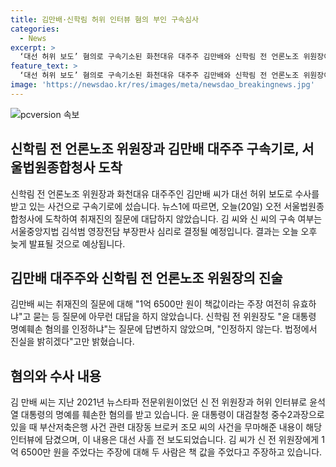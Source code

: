 ```yaml
---
title: 김만배·신학림 허위 인터뷰 혐의 부인 구속심사
categories:
  - News
excerpt: >
  ‘대선 허위 보도’ 혐의로 구속기소된 화천대유 대주주 김만배와 신학림 전 언론노조 위원장이 경찰 조사를 받기 위해 법원에 출석했다. 김 씨는 허위 인터뷰로 윤석열 대통령의 명예를 훼손한 혐의를 받고, 신 씨는 이에 대한 질문에 대답을 하지 않았다. 이들의 구속 여부는 오후에 결정될 예정이다. 2021년 뉴스타파 전문위원이었던 김 씨와 신 씨는 1억 6500만 원을 주고받은 것으로 의심받고 있지만, 둘 모두 이를 책 값이라고 주장하고 있다.
feature_text: >
  ‘대선 허위 보도’ 혐의로 구속기소된 화천대유 대주주 김만배와 신학림 전 언론노조 위원장이 경찰 조사를 받기 위해 법원에 출석했다. 김 씨는 허위 인터뷰로 윤석열 대통령의 명예를 훼손한 혐의를 받고, 신 씨는 이에 대한 질문에 대답을 하지 않았다. 이들의 구속 여부는 오후에 결정될 예정이다. 2021년 뉴스타파 전문위원이었던 김 씨와 신 씨는 1억 6500만 원을 주고받은 것으로 의심받고 있지만, 둘 모두 이를 책 값이라고 주장하고 있다.
image: 'https://newsdao.kr/res/images/meta/newsdao_breakingnews.jpg'
---
```


<p><img src="https://newsdao.kr/res/images/meta/newsdao_breakingnews.jpg" alt="pcversion 속보" /></p>

<h2 data-ke-size="size26">신학림 전 언론노조 위원장과 김만배 대주주 구속기로, 서울법원종합청사 도착</h2>

<p data-ke-size="size16">신학림 전 언론노조 위원장과 화천대유 대주주인 김만배 씨가 대선 허위 보도로 수사를 받고 있는 사건으로 구속기로에 섰습니다. 뉴스1에 따르면, 오늘(20일) 오전 서울법원종합청사에 도착하여 취재진의 질문에 대답하지 않았습니다. 김 씨와 신 씨의 구속 여부는 서울중앙지법 김석범 영장전담 부장판사 심리로 결정될 예정입니다. 결과는 오늘 오후 늦게 발표될 것으로 예상됩니다.</p>

<h2 data-ke-size="size26">김만배 대주주와 신학림 전 언론노조 위원장의 진술</h2>

<p data-ke-size="size16">김만배 씨는 취재진의 질문에 대해 "1억 6500만 원이 책값이라는 주장 여전히 유효하냐"고 묻는 등 질문에 아무런 대답을 하지 않았습니다. 신학림 전 위원장도 "윤 대통령 명예훼손 혐의를 인정하냐"는 질문에 답변하지 않았으며, "인정하지 않는다. 법정에서 진실을 밝히겠다"고만 밝혔습니다. </p>

<h2 data-ke-size="size26">혐의와 수사 내용</h2>

<p data-ke-size="size16">김 만배 씨는 지난 2021년 뉴스타파 전문위원이었던 신 전 위원장과 허위 인터뷰로 윤석열 대통령의 명예를 훼손한 혐의를 받고 있습니다. 윤 대통령이 대검찰청 중수2과장으로 있을 때 부산저축은행 사건 관련 대장동 브로커 조모 씨의 사건을 무마해준 내용이 해당 인터뷰에 담겼으며, 이 내용은 대선 사흘 전 보도되었습니다. 김 씨가 신 전 위원장에게 1억 6500만 원을 주었다는 주장에 대해 두 사람은 책 값을 주었다고 주장하고 있습니다.</p>

